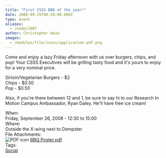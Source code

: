 ```yaml
---
title: "First CSSS BBQ of the year!"
date: 2008-09-25T06:28:00.000Z
type: event
aliases:
  - /node/1087
author: Christopher Head
images:
  - /modules/file/icons/application-pdf.png
---
```


<div class="field field-name-body field-type-text-with-summary field-label-hidden"><div class="field-items"><div class="field-item even"><p>Come and enjoy a lazy Friday afternoon with us over burgers, chips, and pop!  Your CSSS Executives will be grilling tasty food and it&apos;s yours to enjoy for a very nominal price.</p>
<p>Sirloin/Vegetarian Burgers - $2<br>
Chips - $0.50<br>
Pop - $0.50</p>
<p>Also, if you&apos;re there between 12 and 1, be sure to say hi to our Research In Motion Campus Ambassador, Ryan Daley. He&apos;ll have free ice cream!</p>
</div></div></div><div class="field field-name-field-dates field-type-datetime field-label-above"><div class="field-label">When:&#xA0;</div><div class="field-items"><div class="field-item even"><span class="date-display-single">Friday, September 26, 2008 - <span class="date-display-range"><span class="date-display-start">12:30</span> to <span class="date-display-end">15:00</span></span></span></div></div></div><div class="field field-name-field-location field-type-text field-label-above"><div class="field-label">Where:&#xA0;</div><div class="field-items"><div class="field-item even">Outside the X-wing next to Dempster</div></div></div><div class="field field-name-field-file-attachments field-type-file field-label-above"><div class="field-label">File Attachments:&#xA0;</div><div class="field-items"><div class="field-item even"><span class="file"><img class="file-icon" alt="PDF icon" title="application/pdf" src="/modules/file/icons/application-pdf.png"> <a href="https://ubccsss.org/files/BBQ%20Poster.pdf" type="application/pdf; length=109558">BBQ Poster.pdf</a></span></div></div></div>    <footer>
    <div class="field field-name-field-tags field-type-taxonomy-term-reference field-label-above"><div class="field-label">Tags:&#xA0;</div><div class="field-items"><div class="field-item even"><a href="/social">Social</a></div></div></div>      </footer>
